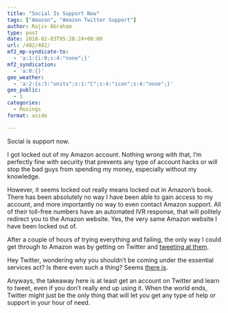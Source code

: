 ```yaml
---
title: "Social Is Support Now"
tags: ["Amazon", "Amazon Twitter Support"]
author: Rajiv Abraham
type: post
date: 2018-02-03T05:28:24+00:00
url: /482/482/
mf2_mp-syndicate-to:
  - 'a:1:{i:0;s:4:"none";}'
mf2_syndication:
  - 'a:0:{}'
geo_weather:
  - 'a:2:{s:5:"units";s:1:"C";s:4:"icon";s:4:"none";}'
geo_public:
  - 1
categories:
  - Musings
format: aside

---
```

Social is support now.

I got locked out of my Amazon account. Nothing wrong with that, I&#8217;m perfectly fine with security that prevents any type of account hacks or will stop the bad guys from spending my money, especially without my knowledge.

However, it seems locked out really means locked out in Amazon&#8217;s book. There has been absolutely no way I have been able to gain access to my account, and more importantly no way to even contact Amazon support. All of their toll-free numbers have an automated IVR response, that will politely redirect you to the Amazon website. Yes, the very same Amazon website I have been locked out of.

After a couple of hours of trying everything and failing, the only way I could get through to Amazon was by getting on Twitter and <a href="https://twitter.com/AbrahamsPage/status/959288729645998081" target="_blank" rel="noopener">tweeting at them</a>.

Hey Twitter, wondering why you shouldn&#8217;t be coming under the essential services act? Is there even such a thing? Seems <a href="https://en.wikipedia.org/wiki/Essential_Services_Maintenance_Act" target="_blank" rel="noopener">there is</a>.

Anyways, the takeaway here is at least get an account on Twitter and learn to tweet, even if you don&#8217;t really end up using it. When the world ends, Twitter might just be the only thing that will let you get any type of help or support in your hour of need.